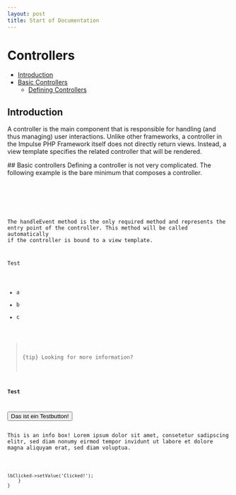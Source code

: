 ```yaml
---
layout: post
title: Start of Documentation
---
```



# Controllers

- [Introduction](#introduction)
- [Basic Controllers](#basic-controllers)
    - [Defining Controllers](#defining-controllers)

<a name="introduction"></a>
## Introduction

A controller is the main component that is responsible for handling (and thus managing) user interactions. Unlike other frameworks, a controller in the Impulse PHP Framework itself does not directly return views. Instead, a view template specifies the related controller that will be rendered. 

<a name="basis-controller">
## Basic controllers
Defining a controller is not very complicated. The following example is the bare minimum that composes a controller.  
  
<pre class="line-numbers language-php">
<code class="language-php">
<?php
namespace App\Controller;
use Impulse\Bundles\ImpulseBundle\Controller\AbstractController;
use Impulse\Bundles\ImpulseBundle\Execution\Events\Event;

class AppController extends AbstractController
{
    public function handleEvent(Event $event)
    {
        // app specific controller logic
    }
}</code>
</pre>

The handleEvent method is the only required method and represents the entry point of the controller. This method will be called automatically if the controller is bound to a view template.

Test

- a
- b
- c

> {tip} Looking for more information?

<b>Test</b>

<button class="a-button">Das ist ein Testbutton!</button>

<div id="UGQe2$UR60i" class="documentationHint" style=""><span id="UGQe2$IC4mu" class="label" style="">This is an info box! Lorem ipsum dolor sit amet, consetetur sadipscing elitr, sed diam nonumy eirmod tempor invidunt ut labore et dolore magna aliquyam erat, sed diam voluptua.</span></div>

<pre class="line-numbers language-php">
<code class="language-php">
<?php
namespace Impulse\Bundles\DevBundle\Controller;
use Impulse\Bundles\ImpulseBundle\Controller\AbstractController;
use Impulse\Bundles\ImpulseBundle\Execution\Events\Event;
use Impulse\Bundles\ImpulseBundle\Controller\Annotations\Listen;
use Impulse\Bundles\ImpulseBundle\UI\Components\Label;

class HomeController extends AbstractController
{

    /** @var Label */ private $lbClicked;

    public function handleEvent(Event $event)
    {
        // TODO: Implement handleEvent() method.
    }

    /**
     * @Listen(component="btnClick", event="click")
     */
    public function onClick(Event $event)
    {
        $this->lbClicked->setValue('Clicked!');
    }
}</code>
</pre>
